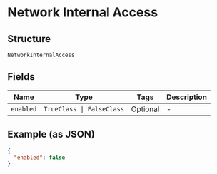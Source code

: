 
# Network Internal Access

## Structure

`NetworkInternalAccess`

## Fields

| Name | Type | Tags | Description |
|  --- | --- | --- | --- |
| `enabled` | `TrueClass \| FalseClass` | Optional | - |

## Example (as JSON)

```json
{
  "enabled": false
}
```

